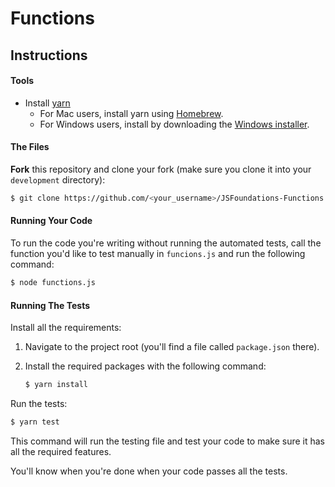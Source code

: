 # Functions

## Instructions

#### Tools

- Install [yarn](https://classic.yarnpkg.com/en/docs/install/)
  - For Mac users, install yarn using [Homebrew](https://classic.yarnpkg.com/en/docs/install/#mac-stable).
  - For Windows users, install by downloading the [Windows installer](https://classic.yarnpkg.com/latest.msi).

#### The Files

**Fork** this repository and clone your fork (make sure you clone it into your `development` directory):

```bash
$ git clone https://github.com/<your_username>/JSFoundations-Functions.git
```

#### Running Your Code

To run the code you're writing without running the automated tests, call the function you'd like to test manually in `funcions.js` and run the following command:

```bash
$ node functions.js
```

#### Running The Tests

Install all the requirements:

1. Navigate to the project root (you'll find a file called `package.json` there).
2. Install the required packages with the following command:

   ```bash
   $ yarn install
   ```

Run the tests:

```bash
$ yarn test
```

This command will run the testing file and test your code to make sure it has all the required features.

You'll know when you're done when your code passes all the tests.
